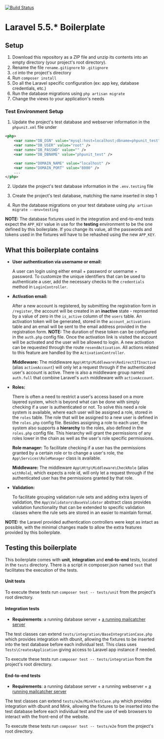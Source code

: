 [![Build Status](https://travis-ci.org/PedroHenriques/Laravel_boilerplate.svg?branch=5.5)](https://travis-ci.org/PedroHenriques/Laravel_boilerplate)

# Laravel 5.5.* Boilerplate

## Setup

1. Download this repository as a ZIP file and unzip its contents into an empty directory (your project's root directory).
2. Rename the file `rename.gitignore` to `.gitignore`
3. `cd` into the project's directory
4. Run `composer install`
5. Do all the Laravel specific configuration (ex: app key, database credentials, etc.)
6. Run the database migrations using `php artisan migrate`
7. Change the views to your application's needs

### Test Environment Setup

1. Update the project's test database and webserver information in the `phpunit.xml` file under

```xml
<php>
    <var name="DB_DSN" value="mysql:host=localhost;dbname=phpunit_test" />
    <var name="DB_USER" value="root" />
    <var name="DB_PASSWD" value="" />
    <var name="DB_DBNAME" value="phpunit_test" />

    <var name="DOMAIN_NAME" value="localhost" />
    <var name="DOMAIN_PORT" value="8000" />
    ...
</php>
```

2. Update the project's test database information in the `.env.testing` file

3. Create the project's test database, matching the name inserted in step 1

4. Run the database migrations on your test database using `php artisan migrate --env=testing`

**NOTE:** The database fixtures used in the integration and end-to-end tests expect the `APP_KEY` value in use for the **testing** environment to be the one defined by this boilerplate.
If you change its value, all the passwords and tokens used in the fixtures will have to be rehashed using the new `APP_KEY`.

## What this boilerplate contains

- **User authentication via username or email:**

  A user can login using either email + password or username + password.
  To customize the unique identifiers that can be used to authenticate a user, add the necessary checks to the `credentials` method in `LoginController`.

- **Activation email:**

  After a new account is registered, by submitting the registration form in `/register`, the account will be created in an **inactive** state - represented by a value of zero in the `is_active` column of the `users` table.
  An activation token will be generated, stored in the `account_activations` table and an email will be sent to the email address provided in the registration form.
  **NOTE:** The duration of these token can be configured in the `auth.php` config file.
  Once the activation link is visited the account will be activated and the user will be allowed to login.
  A new activation can be requested through the route `resendActivation`.
  All actions related to this feature are handled by the `ActivationController`.

  **Middleware:**
  The middleware `App\Http\Middleware\RedirectIfInactive` (alias `activeAccount`) will only let a request through if the authenticated user's account is active.
  There is also a middleware group named `auth.full` that combine Laravel's `auth` middleware with `activeAccount`.

- **Roles:**

  There is often a need to restrict a user's access based on a more layered system, which is beyond what can be done with simply checking if a user is authenticated or not.
  To solve this need a role system is available, where each user will be assigned a role, stored in the `roles` table.
  The role that will be assigned to a new user is defined in the `roles.php` config file.
  Besides assigning a role to each user, the system also supports a **hierarchy** to the roles, also defined in the `roles.php` config file. This hierarchy will grant the permissions of any roles lower in the chain as well as the user's role specific permissions.

  **Role manager:**
  To facilitate checking if a user has the permissions granted by a certain role or to change a user's role, the `App\Services\RoleManager` class is available.

  **Middleware:**
  The middleware `App\Http\Middleware\CheckRole` (alias `withRole`), which expects a role id, will only let a request through if the authenticated user has the permissions granted by that role.

- **Validation:**

  To facilitate grouping validation rule sets and adding extra layers of validation, the `App\Validators\BaseValidator` abstract class provides validation functionality that can be extended to specific validation classes where the rule sets are stored in an easier to maintain format.

**NOTE:** the Laravel provided authentication controllers were kept as intact as possible, with the minimal changes made to allow the extra features provided by this boilerplate.

## Testing this boilerplate

This boilerplate comes with **unit**, **integration** and **end-to-end** tests, located in the `tests` directory.
There is a script in composer.json named `test` that facilitates the execution of the tests.

#### Unit tests

To execute these tests run `composer test -- tests/unit` from the project's root directory.

#### Integration tests

- **Requirements**: a running database server + [a running mailcatcher server](https://mailcatcher.me/ "Mailcatcher's Homepage")

The test classes can extend `tests/integration/BaseIntegrationCase.php` which provides integration with dbunit, allowing the fixtures to be inserted into the test database before each individual test.
This class uses `Tests\CreatesApplication` giving access to Laravel app instance if needed.

To execute these tests run `composer test -- tests/integration` from the project's root directory.

#### End-to-end tests

- **Requirements**: a running database server + a running webserver + [a running mailcatcher server](https://mailcatcher.me/ "Mailcatcher's Homepage")

The test classes can extend `tests/e2e/MinkTestCase.php` which provides integration with dbunit and Mink, allowing the fixtures to be inserted into the test database before each individual test and the use of web browsers to interact with the front-end of the website.

To execute these tests run `composer test -- tests/e2e` from the project's root directory.
